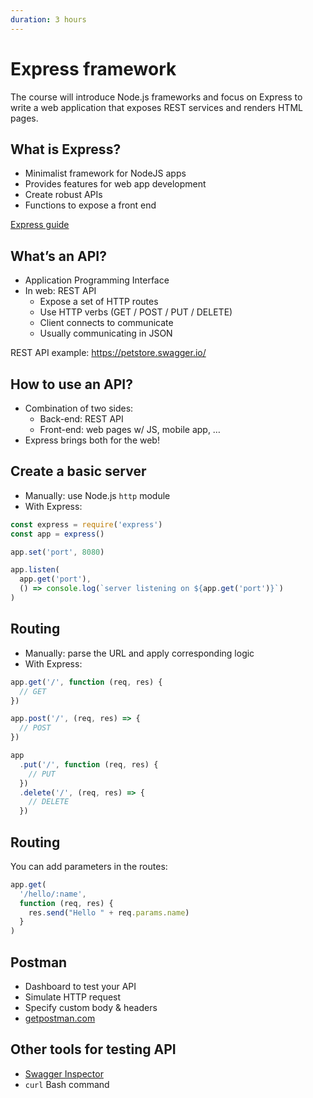 ```yaml
---
duration: 3 hours
---
```


# Express framework

The course will introduce Node.js frameworks and focus on Express to write a web application that exposes REST services and renders HTML pages.

## What is Express?

* Minimalist framework for NodeJS apps
* Provides features for web app development
* Create robust APIs
* Functions to expose a front end

[Express guide](https://expressjs.com/en/guide/routing.html)

## What’s an API?

* Application Programming Interface
* In web: REST API
  * Expose a set of HTTP routes
  * Use HTTP verbs (GET / POST / PUT / DELETE)
  * Client connects to communicate
  * Usually communicating in JSON

REST API example: https://petstore.swagger.io/

## How to use an API?

* Combination of two sides:
  * Back-end: REST API
  * Front-end: web pages w/ JS, mobile app, …
* Express brings both for the web!

## Create a basic server

* Manually: use Node.js `http` module
* With Express:

```javascript
const express = require('express')
const app = express()

app.set('port', 8080)

app.listen(
  app.get('port'), 
  () => console.log(`server listening on ${app.get('port')}`)
)
```

## Routing

* Manually: parse the URL and apply corresponding logic
* With Express:

```javascript
app.get('/', function (req, res) {
  // GET
})

app.post('/', (req, res) => {
  // POST
})

app
  .put('/', function (req, res) {
    // PUT
  })
  .delete('/', (req, res) => {
    // DELETE
  })
```

## Routing

You can add parameters in the routes:

```javascript
app.get(
  '/hello/:name', 
  function (req, res) {
    res.send("Hello " + req.params.name)
  }
)
```

## Postman

* Dashboard to test your API
* Simulate HTTP request
* Specify custom body & headers
* [getpostman.com](http://getpostman.com)

## Other tools for testing API

* [Swagger Inspector](https://inspector.swagger.io)
* `curl` Bash command
